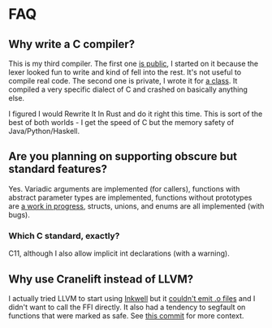 # FAQ

## Why write a C compiler?

This is my third compiler.
The first one [is public](https://github.com/jyn514/lox), I started on it
because the lexer looked fun to write and kind of fell into the rest.
It's not useful to compile real code.
The second one is private, I wrote it for [a class](https://cse.sc.edu/~fenner/csce531/).
It compiled a very specific dialect of C and crashed on basically anything else.

I figured I would Rewrite It In Rust and do it right this time.
This is sort of the best of both worlds - I get the speed of C but the memory safety of Java/Python/Haskell.

## Are you planning on supporting obscure but standard features?

Yes. Variadic arguments are implemented (for callers),
functions with abstract parameter types are implemented,
functions without prototypes are [a work in progress](https://github.com/jyn514/rcc/tree/infer_fp_params),
structs, unions, and enums are all implemented (with bugs).

### Which C standard, exactly?

C11, although I also allow implicit int declarations (with a warning).

## Why use Cranelift instead of LLVM?

I actually tried LLVM to start using [Inkwell](https://github.com/TheDan64/inkwell)
but it [couldn't emit .o files](https://thedan64.github.io/inkwell/inkwell/object_file/struct.ObjectFile.html)
and I didn't want to call the FFI directly.
It also had a tendency to segfault on functions that were marked as safe.
See [this commit](https://github.com/jyn514/rcc/commit/9f5573d89d1bafcb56de8bee2387648e0cb015f3) for more context.
